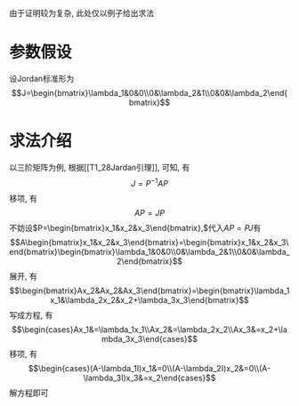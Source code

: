 由于证明较为复杂, 此处仅以例子给出求法

# 参数假设

设Jordan标准形为$$J=\begin{bmatrix}\lambda_1&0&0\\0&\lambda_2&1\\0&0&\lambda_2\end{bmatrix}$$


# 求法介绍


以三阶矩阵为例, 根据[[T1_28Jardan引理]], 可知, 有$$J= P^{-1}AP$$移项, 有 $$AP=JP$$ 
不妨设$P=\begin{bmatrix}x_1&x_2&x_3\end{bmatrix},$代入$AP=PJ$有  $$A\begin{bmatrix}x_1&x_2&x_3\end{bmatrix}=\begin{bmatrix}x_1&x_2&x_3\end{bmatrix}\begin{bmatrix}\lambda_1&0&0\\0&\lambda_2&1\\0&0&\lambda_2\end{bmatrix}$$展开, 有$$\begin{bmatrix}Ax_2&Ax_2&Ax_3\end{bmatrix}=\begin{bmatrix}\lambda_1x_1&\lambda_2x_2&x_2+\lambda_3x_3\end{bmatrix}$$写成方程, 有$$\begin{cases}Ax_1&=\lambda_1x_1\\Ax_2&=\lambda_2x_2\\Ax_3&=x_2+\lambda_3x_3\end{cases}$$移项, 有$$\begin{cases}(A-\lambda_1I)x_1&=0\\(A-\lambda_2I)x_2&=0\\(A-\lambda_3I)x_3&=x_2\end{cases}$$
解方程即可
 